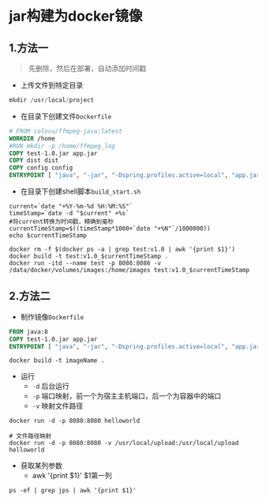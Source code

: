 # jar构建为docker镜像

## 1.方法一

> 先删除，然后在部署，自动添加时间戳

* 上传文件到特定目录

```java
mkdir /usr/local/project
```

* 在目录下创建文件`Dockerfile`

```dockerfile
# FROM colovu/ffmpeg-java:latest
WORKDIR /home
#RUN mkdir -p /home/ffmpeg_log
COPY test-1.0.jar app.jar
COPY dist dist
COPY config config
ENTRYPOINT [ "java", "-jar", "-Dspring.profiles.active=local", "app.jar" ]
```

* 在目录下创建shell脚本`build_start.sh`

```shell
current=`date "+%Y-%m-%d %H:%M:%S"`
timeStamp=`date -d "$current" +%s`
#将current转换为时间戳，精确到毫秒
currentTimeStamp=$((timeStamp*1000+`date "+%N"`/1000000))
echo $currentTimeStamp

docker rm -f $(docker ps -a | grep test:v1.0 | awk '{print $1}')
docker build -t test:v1.0_$currentTimeStamp .
docker run -itd --name test -p 8086:8086 -v /data/docker/volumes/images:/home/images test:v1.0_$currentTimeStamp
```



## 2.方法二

* 制作镜像`Dockerfile`

```dockerfile
FROM java:8
COPY test-1.0.jar app.jar
ENTRYPOINT [ "java", "-jar", "-Dspring.profiles.active=local", "app.jar" ]
```

```shell
docker build -t imageName .
```



* 运行
  * `-d` 后台运行
  * `-p` 端口映射，前一个为宿主主机端口，后一个为容器中的端口
  * `-v` 映射文件路径

```shell
docker run -d -p 8080:8080 helloworld

# 文件路径映射
docker run -d -p 8080:8080 -v /usr/local/upload:/usr/local/upload helloworld
```

* 获取某列参数
  * awk '{print $1}'    $1第一列 

```
ps -ef | grep jps | awk '{print $1}'
```

